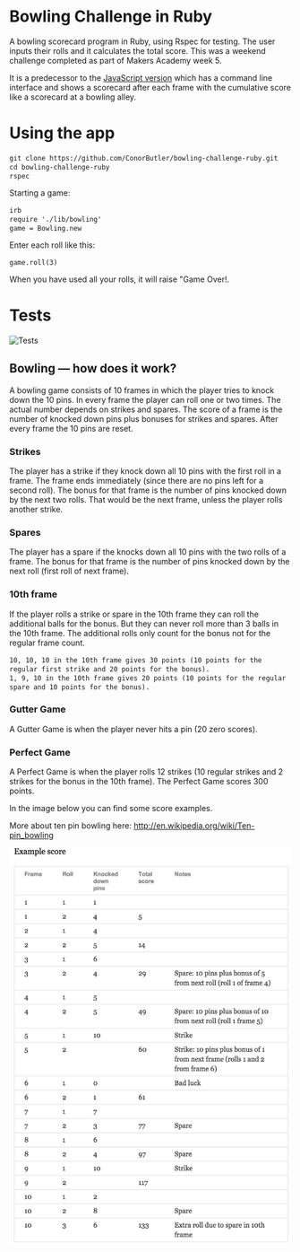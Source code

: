 # Bowling Challenge in Ruby

A bowling scorecard program in Ruby, using Rspec for testing. The user inputs their rolls and it calculates the total score. This was a weekend challenge completed as part of Makers Academy week 5.

It is a predecessor to the [JavaScript version](https://github.com/ConorButler/bowling-challenge) which has a command line interface and shows a scorecard after each frame with the cumulative score like a scorecard at a bowling alley.

# Using the app

```
git clone https://github.com/ConorButler/bowling-challenge-ruby.git
cd bowling-challenge-ruby
rspec
```

Starting a game:

```
irb
require './lib/bowling'
game = Bowling.new
```

Enter each roll like this:

```
game.roll(3)
```

When you have used all your rolls, it will raise "Game Over!.

# Tests

![Tests](https://i.gyazo.com/c9b97dae7ef65eb6a79e8ff8aee7b204.png)

## Bowling — how does it work?

A bowling game consists of 10 frames in which the player tries to knock down the 10 pins. In every frame the player can roll one or two times. The actual number depends on strikes and spares. The score of a frame is the number of knocked down pins plus bonuses for strikes and spares. After every frame the 10 pins are reset.

### Strikes

The player has a strike if they knock down all 10 pins with the first roll in a frame. The frame ends immediately (since there are no pins left for a second roll). The bonus for that frame is the number of pins knocked down by the next two rolls. That would be the next frame, unless the player rolls another strike.

### Spares

The player has a spare if the knocks down all 10 pins with the two rolls of a frame. The bonus for that frame is the number of pins knocked down by the next roll (first roll of next frame).

### 10th frame

If the player rolls a strike or spare in the 10th frame they can roll the additional balls for the bonus. But they can never roll more than 3 balls in the 10th frame. The additional rolls only count for the bonus not for the regular frame count.

    10, 10, 10 in the 10th frame gives 30 points (10 points for the regular first strike and 20 points for the bonus).
    1, 9, 10 in the 10th frame gives 20 points (10 points for the regular spare and 10 points for the bonus).

### Gutter Game

A Gutter Game is when the player never hits a pin (20 zero scores).

### Perfect Game

A Perfect Game is when the player rolls 12 strikes (10 regular strikes and 2 strikes for the bonus in the 10th frame). The Perfect Game scores 300 points.

In the image below you can find some score examples.

More about ten pin bowling here: http://en.wikipedia.org/wiki/Ten-pin_bowling

![Ten Pin Score Example](images/example_ten_pin_scoring.png)
